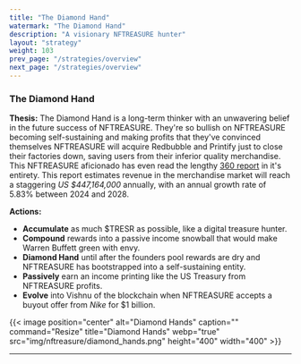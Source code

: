 ```yaml
---
title: "The Diamond Hand"
watermark: "The Diamond Hand"
description: "A visionary NFTREASURE hunter"
layout: "strategy"
weight: 103
prev_page: "/strategies/overview"
next_page: "/strategies/overview"
---
```


### The Diamond Hand

**Thesis:** The Diamond Hand is a long-term thinker with an unwavering belief in the future success of NFTREASURE. They're so bullish on NFTREASURE becoming self-sustaining and making profits that they've convinced themselves NFTREASURE will acquire Redbubble and Printify just to close their factories down, saving users from their inferior quality merchandise. This NFTREASURE aficionado has even read the lengthy [360 report](https://www.360researchreports.com/enquiry/request-sample/21659278) in it's entirety. This report estimates revenue in the merchandise market will reach a staggering _US $447,164,000_ annually, with an annual growth rate of 5.83% between 2024 and 2028.

**Actions:**

- **Accumulate** as much $TRESR as possible, like a digital treasure hunter.
- **Compound** rewards into a passive income snowball that would make Warren Buffett green with envy.
- **Diamond Hand** until after the founders pool rewards are dry and NFTREASURE has bootstrapped into a self-sustaining entity.
- **Passively** earn an income printing like the US Treasury from NFTREASURE profits.
- **Evolve** into Vishnu of the blockchain when NFTREASURE accepts a buyout offer from _Nike_ for $1 billion.

{{< image position="center" alt="Diamond Hands" caption="" command="Resize" title="Diamond Hands" webp="true" src="img/nftreasure/diamond_hands.png"  height="400"  width="400" >}}

---
